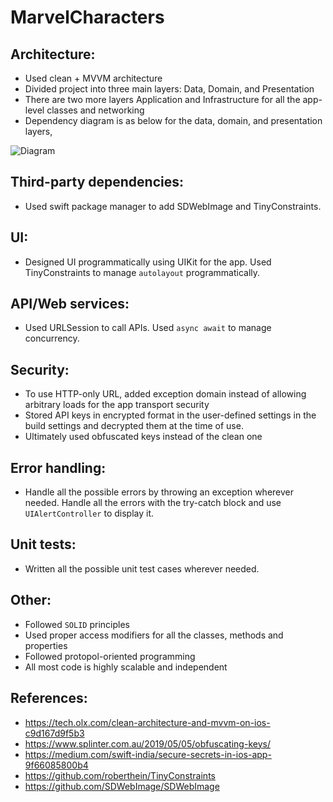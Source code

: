 # MarvelCharacters

## Architecture: 
- Used clean + MVVM architecture
- Divided project into three main layers: Data, Domain, and Presentation
- There are two more layers Application and Infrastructure for all the app-level classes and networking
- Dependency diagram is as below for the data, domain, and presentation layers,

![Diagram](https://miro.medium.com/max/1400/1*N3ypUNMUGv87qUL57JyqJA.png)

## Third-party dependencies:
- Used swift package manager to add SDWebImage and TinyConstraints.

## UI:
- Designed UI programmatically using UIKit for the app. Used TinyConstraints to manage `autolayout` programmatically.

## API/Web services:
- Used URLSession to call APIs. Used `async await` to manage concurrency.

## Security:
- To use HTTP-only URL, added exception domain instead of allowing arbitrary loads for the app transport security
- Stored API keys in encrypted format in the user-defined settings in the build settings and decrypted them at the time of use.
- Ultimately used obfuscated keys instead of the clean one

## Error handling:
- Handle all the possible errors by throwing an exception wherever needed. Handle all the errors with the try-catch block and use `UIAlertController` to display it.

## Unit tests:
- Written all the possible unit test cases wherever needed.

## Other:
- Followed `SOLID` principles
- Used proper access modifiers for all the classes, methods and properties
- Followed protopol-oriented programming 
- All most code is highly scalable and independent

## References:
 - https://tech.olx.com/clean-architecture-and-mvvm-on-ios-c9d167d9f5b3
 - https://www.splinter.com.au/2019/05/05/obfuscating-keys/
 - https://medium.com/swift-india/secure-secrets-in-ios-app-9f66085800b4
 - https://github.com/roberthein/TinyConstraints
 - https://github.com/SDWebImage/SDWebImage
